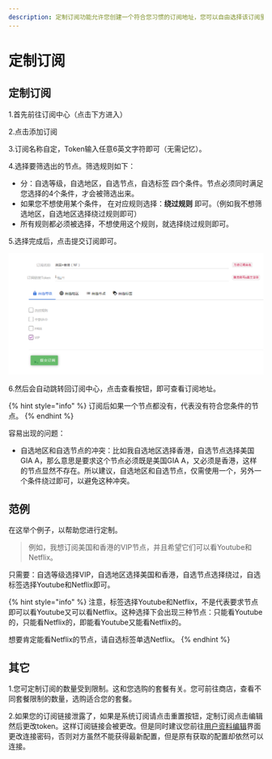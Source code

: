 ```yaml
---
description: 定制订阅功能允许您创建一个符合您习惯的订阅地址，您可以自由选择该订阅里包含哪些地区、用途的节点，以方便使用。
---
```


# 定制订阅

## 定制订阅

1.首先前往订阅中心（点击下方进入）

2.点击添加订阅

3.订阅名称自定，Token输入任意6英文字符即可（无需记忆）。

4.选择要筛选出的节点。筛选规则如下：

* 分：自选等级，自选地区，自选节点，自选标签 四个条件。节点必须同时满足您选择的4个条件，才会被筛选出来。
* 如果您不想使用某个条件， 在对应规则选择：**绕过规则** 即可。（例如我不想筛选地区，自选地区选择绕过规则即可）
* 所有规则都必须被选择，不想使用这个规则，就选择绕过规则即可。

5.选择完成后，点击提交订阅即可。

![](../.gitbook/assets/snipaste_2019-06-09_18-27-59.png)

6.然后会自动跳转回订阅中心，点击查看按钮，即可查看订阅地址。

{% hint style="info" %}
订阅后如果一个节点都没有，代表没有符合您条件的节点。
{% endhint %}

容易出现的问题：

* 自选地区和自选节点的冲突：比如我自选地区选择香港，自选节点选择美国GIA A，那么意思是要求这个节点必须既是美国GIA A，又必须是香港，这样的节点显然不存在。所以建议，自选地区和自选节点，仅需使用一个，另外一个条件绕过即可，以避免这种冲突。

## 范例

在这举个例子，以帮助您进行定制。

> 例如，我想订阅美国和香港的VIP节点，并且希望它们可以看Youtube和Netflix。

只需要：自选等级选择VIP，自选地区选择美国和香港，自选节点选择绕过，自选标签选择Youtube和Netflix即可。

{% hint style="info" %}
注意，标签选择Youtube和Netflix，不是代表要求节点即可以看Youtube又可以看Netflix。这种选择下会出现三种节点：只能看Youtube的，只能看Netflix的，即能看Youtube又能看Netflix的。

想要肯定能看Netflix的节点，请自选标签单选Netflix。
{% endhint %}

## 其它

1.您可定制订阅的数量受到限制。这和您选购的套餐有关。您可前往商店，查看不同套餐限制的数量，选购适合您的套餐。

2.如果您的订阅链接泄露了，如果是系统订阅请点击重置按钮，定制订阅点击编辑然后更改token。这样订阅链接会被更改。但是同时建议您前往[用户资料编辑](http://bytelink.cloud/user/edit)界面更改连接密码，否则对方虽然不能获得最新配置，但是原有获取的配置却依然可以连接。


